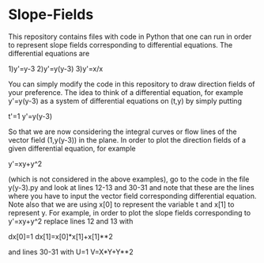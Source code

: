 # Slope-Fields

This repository contains files with code in Python that one can run in order to represent
slope fields corresponding to differential equations. The differential equations are 

1)y'=y-3
2)y'=y(y-3)
3)y'=x/x

You can simply modify the code in this repository to draw direction fields of your preference. 
The  idea to think of a differential equation, for example y'=y(y-3) as a system of differential 
equations on (t,y) by simply putting

t'=1
y'=y(y-3)

So that we are now considering the integral curves or flow lines of the vector field (1,y(y-3)) in the plane. 
In order to plot the direction fields of a given differential equation, for example

y'=xy+y^2 

(which is not considered in the above examples), go to the code in the file y(y-3).py and look at lines 12-13 and 30-31 
and note that these are the lines where you have to input the vector field corresponding differential equation. 
Note also that we are using x[0] to represent the variable t and x[1] to represent y. For example, in order to plot 
the slope fields corresponding to y'=xy+y^2 replace lines 12 and 13 with

dx[0]=1
dx[1]=x[0]*x[1]+x[1]**2

and lines 30-31 with
U=1
V=X*Y+Y**2




